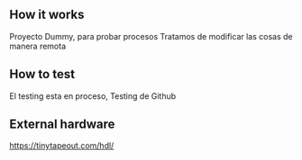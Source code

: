 <!---

This file is used to generate your project datasheet. Please fill in the information below and delete any unused
sections.

You can also include images in this folder and reference them in the markdown. Each image must be less than
512 kb in size, and the combined size of all images must be less than 1 MB.
-->

## How it works

Proyecto Dummy, para probar procesos
Tratamos de modificar las cosas de manera remota
## How to test

El testing esta en proceso,
Testing de Github

## External hardware

https://tinytapeout.com/hdl/
